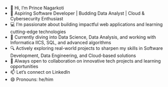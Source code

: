 - 👋 Hi, I’m Prince Nagarkoti
- 💼 Aspiring Software Developer | Budding Data Analyst | Cloud & Cybersecurity Enthusiast
- 💻 I’m passionate about building impactful web applications and learning cutting-edge technologies
- 🌱 Currently diving into Data Science, Data Analysis, and working with Informatica IICS, SQL, and advanced algorithms 
- 🔍 Actively exploring real-world projects to sharpen my skills in Software Development, Data Engineering, and Cloud-based solutions
- 🤝 Always open to collaboration on innovative tech projects and learning opportunities
- 📫 Let’s connect on LinkedIn
- 😄 Pronouns: he/him


<!---
PrinceNagarkoti/PrinceNagarkoti is a ✨ special ✨ repository because its `README.md` (this file) appears on your GitHub profile.
You can click the Preview link to take a look at your changes.
--->
